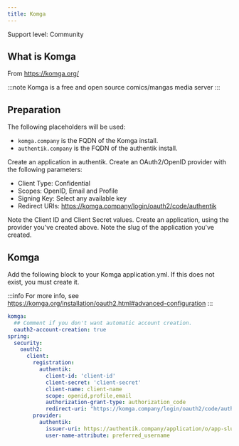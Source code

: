 ```yaml
---
title: Komga
---
```


<span class="badge badge--secondary">Support level: Community</span>

## What is Komga

From https://komga.org/

:::note
Komga is a free and open source comics/mangas media server
:::

## Preparation

The following placeholders will be used:

-   `komga.company` is the FQDN of the Komga install.
-   `authentik.company` is the FQDN of the authentik install.

Create an application in authentik. Create an OAuth2/OpenID provider with the following parameters:

-   Client Type: Confidential
-   Scopes: OpenID, Email and Profile
-   Signing Key: Select any available key
-   Redirect URIs: https://komga.company/login/oauth2/code/authentik

Note the Client ID and Client Secret values. Create an application, using the provider you've created above. Note the slug of the application you've created.

## Komga

Add the following block to your Komga application.yml. If this does not exist, you must create it.

:::info
For more info, see https://komga.org/installation/oauth2.html#advanced-configuration
:::

```yaml
komga:
  ## Comment if you don't want automatic account creation.
  oauth2-account-creation: true
spring:
  security:
    oauth2:
      client:
        registration:
          authentik:
            client-id: 'client-id'
            client-secret: 'client-secret'
            client-name: client-name
            scope: openid,profile,email
            authorization-grant-type: authorization_code
            redirect-uri: "https://komga.company/login/oauth2/code/authentik"
        provider:
          authentik:
            issuer-uri: https://authentik.company/application/o/app-slug/
            user-name-attribute: preferred_username
```

